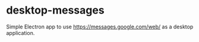 # desktop-messages
Simple Electron app to use https://messages.google.com/web/ as a desktop application.
